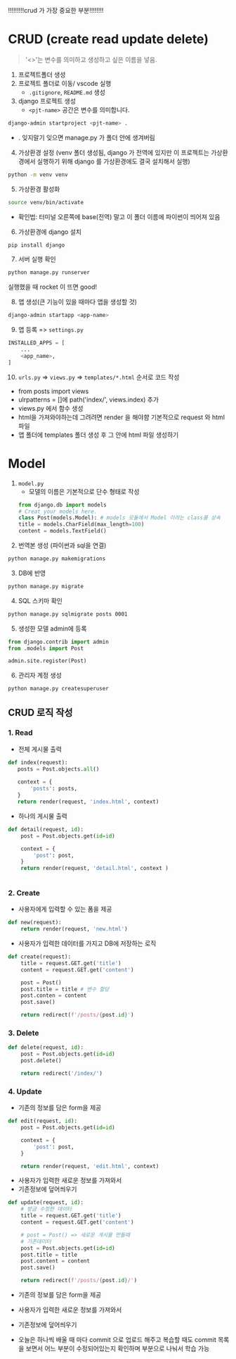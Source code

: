 !!!!!!!!!crud 가 가장 중요한 부분!!!!!!!!

# CRUD (create read update delete)

> '<>'는 변수를 의미하고 생성하고 싶은 이름을 넣음.

1. 프로젝트폴더 생성
2. 프로젝트 폴더로 이동/ vscode 실행
    -  `.gitignore`, `README.md` 생성
3. django 프로젝트 생성
    - `<pjt-name>` 공간은 변수를 의미합니다.
```bash
django-admin startproject <pjt-name> .
```

- . 잊지말기 잊으면 manage.py 가 폴더 안에 생겨버림

4. 가상환경 설정 (venv 폴더 생성됨, django 가 전역에 있지만 이 프로젝트는 가상환경에서 실행하기 위해 django 를 가상환경에도 결국 설치해서 실행)
```bash
python -m venv venv
```
5. 가상환경 활성화
```bash
source venv/bin/activate
```
- 확인법: 터미널 오른쪽에 base(전역) 말고 이 폴더 이름에 파이썬이 띄어져 있음

6. 가상환경에 django 설치
```bash
pip install django
```
7. 서버 실행 확인
```bash
python manage.py runserver
```
실행했을 때 rocket 이 뜨면 good!

8. 앱 생성(큰 기능이 있을 때마다 앱을 생성할 것)
```bash
django-admin startapp <app-name>
```
9. 앱 등록 => `settings.py`
```python
INSTALLED_APPS = [
    ...
    <app_name>,
]
```

10. `urls.py` => `views.py` => `templates/*.html` 순서로 코드 작성



- from posts import views 
- ulrpatterns = []에 path('index/', views.index) 추가
- views.py 에서 함수 생성
- html을 가져와야하는데 그려려면 render 을 해야햠 기본적으로 request 와 html 파일
- 앱 폴더에 templates 폴더 생성 후 그 안에 html 파일 생성하기



# Model

1. `model.py`
    - 모델의 이름은 기본적으로 단수 형태로 작성
    ```python
    from django.db import models
    # Creat your models here.
    class Post(models.Model): # models 모듈에서 Model 이라는 class를 상속
    title = models.CharField(max_length=100)
    content = models.TextField()
    ```
2. 번역본 생성 (파이썬과 sql을 연결)
```bash
python manage.py makemigrations
```

3. DB에 반영
```bash
python manage.py migrate
```

4. SQL 스키마 확인
```bash
python manage.py sqlmigrate posts 0001
```

5. 생성한 모델 admin에 등록
```python
from django.contrib import admin
from .models import Post

admin.site.register(Post)
```

6. 관리자 계정 생성
```bash
python manage.py createsuperuser
```

## CRUD 로직 작성
### 1. Read

- 전체 게시물 출력
 ```python
 def index(request):
    posts = Post.objects.all()
    
    context = {
        'posts': posts,
    }
    return render(request, 'index.html', context)
```


- 하나의 게시물 출력 
```python
def detail(request, id):
    post = Post.objects.get(id=id)

    context = {
        'post': post,
    }
    return render(request, 'detail.html', context )
    
```

### 2. Create
- 사용자에게 입력할 수 있는 폼을 제공
```python
def new(request):
    return render(request, 'new.html')
```

- 사용자가 입력한 데이터를 가지고 DB에 저장하는 로직

```python
def create(request):
    title = request.GET.get('title')
    content = request.GET.get('content')

    post = Post()
    post.title = title # 변수 할당 
    post.conten = content
    post.save()

    return redirect(f'/posts/{post.id}')
```

### 3. Delete

```python
def delete(request, id):
    post = Post.objects.get(id=id)
    post.delete()

    return redirect('/index/')
```


### 4. Update
- 기존의 정보를 담은 form을 제공
```python
def edit(request, id):
    post = Post.objects.get(id=id)

    context = {
        'post': post,
    }

    return render(request, 'edit.html', context)
```

- 사용자가 입력한 새로운 정보를 가져와서
- 기존정보에 덮어씌우기
```python
def update(request, id):
    # 방금 수정한 데이터
    title = request.GET.get('title')
    content = request.GET.get('content')

    # post = Post() => 새로운 게시물 만들때
    # 기존데이터
    post = Post.objects.get(id=id)
    post.title = title
    post.content = content
    post.save()

    return redirect(f'/posts/{post.id}/')
```
- 기존의 정보를 담은 form을 제공
- 사용자가 입력한 새로운 정보를 가져와서
- 기존정보에 덮어씌우기


- 오늘은 하나씩 배울 때 마다 commit 으로 업로드 해주고 복습할 때도 commit 목록을 보면서 어느 부분이 수정되어있는지 확인하며 부분으로 나눠서 학습 가능 